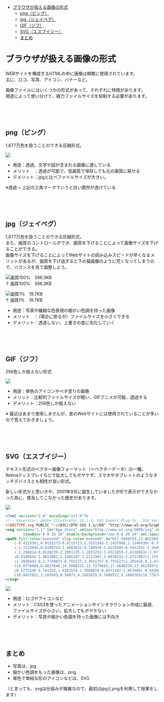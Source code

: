 - [ブラウザが扱える画像の形式](#ブラウザが扱える画像の形式)
  - [png（ピング）](#pngピング)
  - [jpg（ジェイペグ）](#jpgジェイペグ)
  - [GIF（ジフ）](#gifジフ)
  - [SVG（エスブイジー）](#svgエスブイジー)
  - [まとめ](#まとめ)


# ブラウザが扱える画像の形式

WEBサイトを構成するHTMLの中に画像は頻繁に使用されています。  
主に、ロゴ、写真、アイコン、バナーなど。


画像ファイルにはいくつかの形式があって、それぞれに特徴があります。  
用途によって使い分けて、極力ファイルサイズを抑制する必要があります。

<br><br><br>

## png（ピング）

1,677万色を扱うことのできる圧縮形式。


![](https://laro.jp/lesson/images/lesson-html-pngjpgsvg1.png)

- 用途：透過、文字や図が含まれる画像に適している
- メリット　：透過が可能で、低画質で保存しても元の画質に戻せる
- デメリット：jpgと比べファイルサイズが大きい。

※透過 = 上記の三角マークでいうと白い箇所が透けている

<br><br><br>

## jpg（ジェイペグ）

1,677万色を扱うことのできる圧縮形式。  
また、画質のコントロールができ、画質を下げることによって画像サイズを下げることができる。  
画像サイズを下げることによってWebサイトの読み込みスピードが早くなるメリットがあるが、画質を下げ過ぎると下の猫画像のように荒くなってしまうので、バランスを見て調整しよう。


![画質100%　396.3KB](https://laro.jp/lesson/images/lesson-html-pngjpgsvg2.jpg)  
↑ 画質100%　396.3KB

![画質1%　19.7KB](https://laro.jp/lesson/images/lesson-html-pngjpgsvg3.jpg)  
↑ 画質1%　19.7KB

- 用途：写真や繊細な色表現の細かい色調を持った画像
- メリット　：（場合に依るが）ファイルサイズを小さくできる
- デメリット：透過しない、上書きの度に劣化していく

<br><br><br>

## GIF（ジフ）

256色しか扱えない形式

![](https://laro.jp/lesson/images/lesson-html-pngjpgsvg4.png)


- 用途：単色のアイコンやベタ塗りの画像
- メリット：比較的ファイルサイズが軽い、GIFアニメが可能、透過する
- デメリット：256色しか扱えない

※ 最近はあまり使用しませんが、昔のWebサイトには使用されていることが多いので覚えておきましょう。

<br><br><br>

## SVG（エスブイジー）

テキスト形式のベクター画像フォーマット（＝ベクターデータ）の一種。  
Retinaディスプレイなどで拡大してもボヤケず、スマホやタブレットのようなタッチデバイスとも相性が良い形式。

新しい形式かと思いきや、2001年9月に誕生していましたがIEで表示ができなかった為に、普及してこなかった歴史があります。



![](https://laro.jp/lesson/images/lesson-html-pngjpgsvg5.png)



```xml
<?xml version="1.0" encoding="utf-8"?>
<!-- Generator: Adobe Illustrator 18.1.1, SVG Export Plug-In . SVG Version: 6.00 Build 0)  -->
<!DOCTYPE svg PUBLIC "-//W3C//DTD SVG 1.1//EN" "http://www.w3.org/Graphics/SVG/1.1/DTD/svg11.dtd">
<svg version="1.1" id="App_Store" xmlns="http://www.w3.org/2000/svg" xmlns:xlink="http://www.w3.org/1999/xlink" x="0px" y="0px"
        viewBox="0 0 20 20" enable-background="new 0 0 20 20" xml:space="preserve">
<path fill-rule="evenodd" clip-rule="evenodd" d="M17.5640259,13.8623047
    c-0.4133301,0.9155273-0.6115723,1.3251343-1.1437988,2.1346436c-0.7424927,1.1303711-1.7894897,2.5380249-3.086853,2.5500488
    c-1.1524048,0.0109253-1.4483032-0.749939-3.0129395-0.741333c-1.5640259,0.008606-1.8909302,0.755127-3.0438843,0.7442017
    c-1.296814-0.0120239-2.2891235-1.2833252-3.0321655-2.4136963c-2.0770874-3.1607666-2.2941895-6.8709106-1.0131836-8.8428955
    c0.9106445-1.4013062,2.3466187-2.2217407,3.6970215-2.2217407c1.375,0,2.239502,0.7539673,3.3761597,0.7539673
    c1.1028442,0,1.7749023-0.755127,3.3641357-0.755127c1.201416,0,2.4744263,0.6542969,3.3816528,1.7846069
    C14.0778809,8.4837646,14.5608521,12.7279663,17.5640259,13.8623047z M12.4625244,3.8076782
    c0.5775146-0.741333,1.0163574-1.7880859,0.8571167-2.857666c-0.9436035,0.0653076-2.0470581,0.6651611-2.6912842,1.4477539
    C10.0437012,3.107605,9.56073,4.1605835,9.7486572,5.1849365C10.7787476,5.2164917,11.8443604,4.6011963,12.4625244,3.8076782z"/>
</svg>
```


![](https://laro.jp/lesson/images/lesson-html-pngjpgsvg6.svg)



- 用途：ロゴやアイコンなど
- メリット：CSS3を使ったアニメーションやインタラクション作成に最適、ファイルサイズが小さい、拡大してもボヤケない
- デメリット：写真や細かい色調を持った画像には不向き

<br><br><br>

## まとめ


- 写真は、jpg
- 細かい色調をもった画像は、png
- 単色で単純な形のアイコンなどは、SVG

（と言っても、svgは仕組みが複雑なので、最初はjpgとpngを利用して授業をします）



